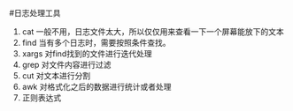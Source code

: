 #日志处理工具

1. cat 一般不用，日志文件太大，所以仅仅用来查看一下一个屏幕能放下的文本
2. find 当有多个日志时，需要按照条件查找。
3. xargs 对find找到的文件进行迭代处理
4. grep 对文件内容进行过滤
5. cut 对文本进行分割
6. awk 对格式化之后的数据进行统计或者处理
7. 正则表达式


 




